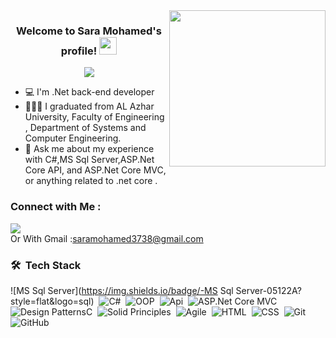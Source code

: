 
<img width="250" align="right" src="https://c.tenor.com/_DOBjnGspYAAAAAM/code-coding.gif">

<h3 align="center">
  Welcome to Sara Mohamed's profile!
  <img src="https://media.giphy.com/media/hvRJCLFzcasrR4ia7z/giphy.gif" width="28">
</h3>

<!-- Typing SVG by DenverCoder1 - https://github.com/DenverCoder1/readme-typing-svg -->
<p align="center">
  <a href="https://github.com/DenverCoder1/readme-typing-svg"><img src="https://readme-typing-svg.herokuapp.com/?lines=.Net%20developer;Always%20learning%20new%20things&font=Fira%20Code&center=true&width=440&height=45&color=f75c7e&vCenter=true&size=22"></a>
</p> 

- 💻 I'm .Net back-end developer 
- 👩🏻‍💻  I graduated from AL Azhar University, Faculty of Engineering , Department of Systems and Computer Engineering.
- 💬 Ask me about my experience with C#,MS Sql Server,ASP.Net Core API, and ASP.Net Core MVC, or anything related to .net core .



### Connect with Me :

<a href="https://www.linkedin.com/in/sara-mohamed37/" target="_blank"><img src="https://img.shields.io/badge/-sara mohamed-0077B5?style=for-the-badge&logo=Linkedin&logoColor=white"/></a>
<br>
Or With Gmail :saramohamed3738@gmail.com



### 🛠 &nbsp;Tech Stack
![MS Sql Server](https://img.shields.io/badge/-MS Sql Server-05122A?style=flat&logo=sql)&nbsp;
![C#](https://img.shields.io/badge/-csharp-05122A?style=flat&logo=csharp)&nbsp;
![OOP](https://img.shields.io/badge/-oop-05122A?style=flat&logo=oop)&nbsp;
![Api](https://img.shields.io/badge/-api-05122A?style=flat&logo=api)&nbsp;
![ASP.Net Core MVC](https://img.shields.io/badge/-mvc-05122A?style=flat&logo=mvc)&nbsp;
![Design PatternsC](https://img.shields.io/badge/-design-05122A?style=flat&logo=design)&nbsp;
![Solid Principles](https://img.shields.io/badge/-solLLid-05122A?style=flat&logo=solid)&nbsp;
![Agile](https://img.shields.io/badge/-agile-05122A?style=flat&logo=agile)&nbsp;
![HTML](https://img.shields.io/badge/-HTML-05122A?style=flat&logo=HTML5)&nbsp;
![CSS](https://img.shields.io/badge/-CSS-05122A?style=flat&logo=CSS3&logoColor=1572B6)&nbsp;
![Git](https://img.shields.io/badge/-Git-05122A?style=flat&logo=git)&nbsp;
![GitHub](https://img.shields.io/badge/-GitHub-05122A?style=flat&logo=github)&nbsp;








